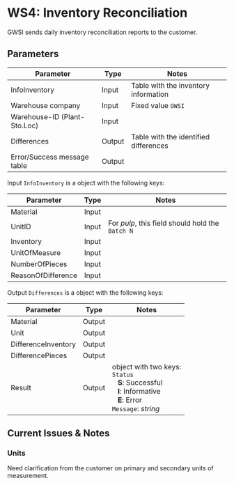 # WS4: Inventory Reconciliation

GWSI sends daily inventory reconciliation reports to the customer.

## Parameters

| Parameter | Type | Notes |
|----------|--------|----|
| InfoInventory | Input | Table with the inventory information |
| Warehouse company | Input | Fixed value `GWSI` |
| Warehouse-ID (Plant-Sto.Loc) | Input | |
| Differences | Output | Table with the identified differences |
| Error/Success message table | Output | |

Input `InfoInventory` is a object with the following keys:

| Parameter | Type | Notes |
|----------|--------|----|
| Material | Input | |
| UnitID | Input | For _pulp_, this field should hold the `Batch N` |
| Inventory | Input | |
| UnitOfMeasure | Input | |
| NumberOfPieces | Input | |
| ReasonOfDifference | Input | |

Output `Differences` is a object with the following keys:

| Parameter | Type | Notes |
|----------|--------|----|
| Material | Output | |
| Unit | Output | |
| DifferenceInventory | Output | |
| DifferencePieces | Output | |
| Result | Output | object with two keys:<br>`Status`<br>&nbsp;&nbsp;&nbsp;**S**: Successful<br>&nbsp;&nbsp;&nbsp;**I**: Informative<br>&nbsp;&nbsp;&nbsp;**E**: Error<br>`Message`: _string_ |

## Current Issues & Notes

### Units

Need clarification from the customer on primary and secondary units of measurement.
